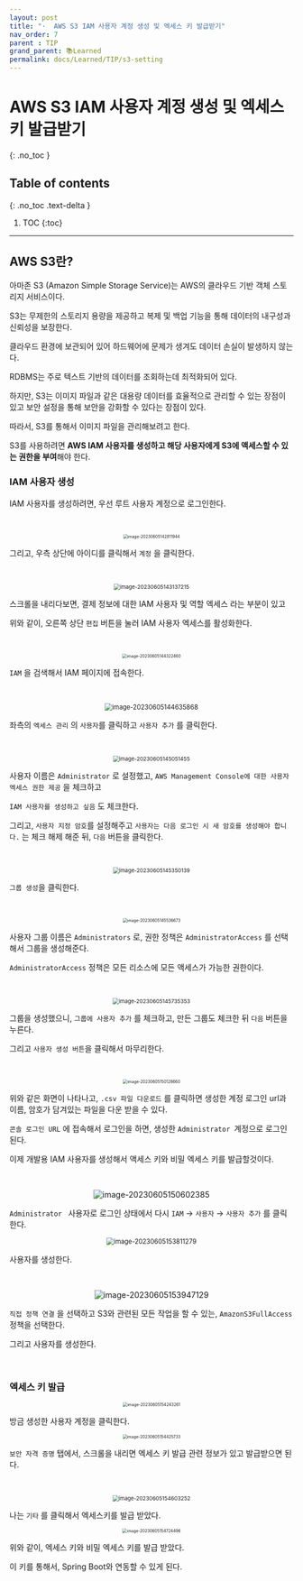 ```yaml
---
layout: post
title: "·  AWS S3 IAM 사용자 계정 생성 및 엑세스 키 발급받기"
nav_order: 7
parent : TIP
grand_parent: 📚Learned
permalink: docs/Learned/TIP/s3-setting
---
```


# AWS S3 IAM 사용자 계정 생성 및 엑세스 키 발급받기
{: .no_toc }

## Table of contents
{: .no_toc .text-delta }

1. TOC
{:toc}

---





## AWS S3란?



아마존 S3 (Amazon Simple Storage Service)는 AWS의 클라우드 기반 객체 스토리지 서비스이다.

S3는 무제한의 스토리지 용량을 제공하고 복제 및 백업 기능을 통해 데이터의 내구성과 신뢰성을 보장한다.

클라우드 환경에 보관되어 있어 하드웨어에 문제가 생겨도 데이터 손실이 발생하지 않는다.

RDBMS는 주로 텍스트 기반의 데이터를 조회하는데 최적화되어 있다.

하지만, S3는 이미지 파일과 같은 대용량 데이터를 효율적으로 관리할 수 있는 장점이 있고 보안 설정을 통해 보안을 강화할 수 있다는 장점이 있다.

따라서, S3를 통해서 이미지 파일을 관리해보려고 한다.



S3를 사용하려면 **AWS IAM 사용자를 생성하고 해당 사용자에게 S3에 액세스할 수 있는 권한을 부여**해야 한다.



### IAM 사용자 생성

IAM 사용자를 생성하려면, 우선 루트 사용자 계정으로 로그인한다.

<br>

<p align="center">

<img src="https://raw.githubusercontent.com/buinq/imageServer/main/img/image-20230605142811944.png" alt="image-20230605142811944" style="zoom:50%;" />
</p>

그리고, 우측 상단에 아이디를 클릭해서 `계정` 을 클릭한다.

<br>

<p align="center">

<img src="https://raw.githubusercontent.com/buinq/imageServer/main/img/image-20230605143137215.png" alt="image-20230605143137215" style="zoom:67%;" />
</p>

스크롤을 내리다보면, 결제 정보에 대한 IAM 사용자 및 역할 엑세스 라는 부분이 있고

위와 같이, 오른쪽 상단 `편집` 버튼을 눌러 IAM 사용자 엑세스를 활성화한다.

<br>

<p align="center">

<img src="https://raw.githubusercontent.com/buinq/imageServer/main/img/image-20230605144322460.png" alt="image-20230605144322460" style="zoom:50%;" />
</p>

`IAM` 을 검색해서 IAM 페이지에 접속한다.

<br>

<p align="center">

<img src="https://raw.githubusercontent.com/buinq/imageServer/main/img/image-20230605144635868.png" alt="image-20230605144635868" style="zoom:80%;" />
</p>

좌측의 `엑세스 관리` 의 `사용자`를 클릭하고 `사용자 추가` 를 클릭한다.

<br>

<p align="center">

<img src="https://raw.githubusercontent.com/buinq/imageServer/main/img/image-20230605145051455.png" alt="image-20230605145051455" style="zoom:67%;" />
</p>

사용자 이름은 `Administrator` 로 설정했고, `AWS Management Console에 대한 사용자 엑세스 권한 제공` 을 체크하고

`IAM 사용자를 생성하고 싶음` 도 체크한다.

그리고, `사용자 지정 암호`를 설정해주고 `사용자는 다음 로그인 시 새 암호를 생성해야 합니다.` 는 체크 해제 해준 뒤, `다음` 버튼을 클릭한다.

<br>



<p align="center">

<img src="https://raw.githubusercontent.com/buinq/imageServer/main/img/image-20230605145350139.png" alt="image-20230605145350139" style="zoom:67%;" />
</p>

`그룹 생성`을 클릭한다.

<br>

<p align="center">

<img src="https://raw.githubusercontent.com/buinq/imageServer/main/img/image-20230605145536673.png" alt="image-20230605145536673" style="zoom: 50%;" />
</p>

사용자 그룹 이름은 `Administrators` 로, 권한 정책은 `AdministratorAccess` 를 선택해서 그룹을 생성해준다.

`AdministratorAccess` 정책은 모든 리소스에 모든 액세스가 가능한 권한이다.

<br>

<p align="center">

<img src="https://raw.githubusercontent.com/buinq/imageServer/main/img/image-20230605145735353.png" alt="image-20230605145735353" style="zoom: 67%;" />
</p>

그룹을 생성했으니, `그룹에 사용자 추가` 를 체크하고, 만든 그룹도 체크한 뒤 `다음` 버튼을 누른다.

그리고 `사용자 생성 버튼`을 클릭해서 마무리한다.

<br>

<p align="center">

<img src="https://raw.githubusercontent.com/buinq/imageServer/main/img/image-20230605150128660.png" alt="image-20230605150128660" style="zoom:50%;" />
</p>

위와 같은 화면이 나타나고, `.csv 파일 다운로드` 를 클릭하면 생성한 계정 로그인 url과 이름, 암호가 담겨있는 파일을 다운 받을 수 있다.

`콘솔 로그인 URL` 에 접속해서 로그인을 하면, 생성한 `Administrator `계정으로 로그인된다.



이제 개발용 IAM 사용자를 생성해서 액세스 키와 비밀 엑세스 키를 발급할것이다.

<br>



<p align="center">

<img src="https://raw.githubusercontent.com/buinq/imageServer/main/img/image-20230605150602385.png" alt="image-20230605150602385"  />
</p>



`Administrator ` 사용자로 로그인 상태에서 다시 `IAM` → `사용자` → `사용자 추가` 를 클릭한다.

<p align="center">

<img src="https://raw.githubusercontent.com/buinq/imageServer/main/img/image-20230605153811279.png" alt="image-20230605153811279" style="zoom:80%;" />
</p>

사용자를 생성한다.

<br>

<p align="center">

<img src="https://raw.githubusercontent.com/buinq/imageServer/main/img/image-20230605153947129.png" alt="image-20230605153947129"  />
</p>

`직접 정책 연결` 을 선택하고 S3와 관련된 모든 작업을 할 수 있는, `AmazonS3FullAccess` 정책을 선택한다.

그리고 사용자를 생성한다.

<br>



### 엑세스 키 발급


<p align="center">

<img src="https://raw.githubusercontent.com/buinq/imageServer/main/img/image-20230605154243261.png" alt="image-20230605154243261" style="zoom: 50%;" />
</p>

방금 생성한 사용자 계정을 클릭한다.

<p align="center">

<img src="https://raw.githubusercontent.com/buinq/imageServer/main/img/image-20230605154425733.png" alt="image-20230605154425733" style="zoom: 50%;" />
</p>

`보안 자격 증명` 탭에서, 스크롤을 내리면 엑세스 키 발급 관련 정보가 있고 발급받으면 된다.

<br>


<p align="center">

<img src="https://raw.githubusercontent.com/buinq/imageServer/main/img/image-20230605154603252.png" alt="image-20230605154603252" style="zoom: 67%;" />
</p>



나는 `기타` 를 클릭해서 엑세스키를 발급 받았다.


<p align="center">
<img src="https://raw.githubusercontent.com/buinq/imageServer/main/img/image-20230605154724496.png" alt="image-20230605154724496" style="zoom: 50%;" />
</p>

위와 같이, 엑세스 키와 비밀 엑세스 키를 발급 받았다.

이 키를 통해서, Spring Boot와 연동할 수 있게 된다.